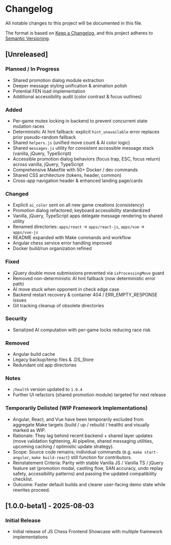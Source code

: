 # Changelog

All notable changes to this project will be documented in this file.

The format is based on [Keep a Changelog](https://keepachangelog.com/en/1.0.0/),
and this project adheres to [Semantic Versioning](https://semver.org/spec/v2.0.0.html).

## [Unreleased]

### Planned / In Progress

- Shared promotion dialog module extraction
- Deeper message styling unification & animation polish
- Potential FEN load implementation
- Additional accessibility audit (color contrast & focus outlines)


### Added

- Per-game mutex locking in backend to prevent concurrent state mutation races
- Deterministic AI hint fallback: explicit `hint_unavailable` error replaces prior pseudo-random fallback
- Shared `helpers.js` (unified move count & AI color logic)
- Shared `messages.js` utility for consistent accessible message stack (vanilla, jQuery, TypeScript)
- Accessible promotion dialog behaviors (focus trap, ESC, focus return) across vanilla, jQuery, TypeScript
- Comprehensive Makefile with 50+ Docker / dev commands
- Shared CSS architecture (tokens, header, common)
- Cross-app navigation header & enhanced landing page/cards

### Changed

- Explicit `ai_color` sent on all new game creations (consistency)
- Promotion dialog refactored; keyboard accessibility standardized
- Vanilla, jQuery, TypeScript apps delegate message rendering to shared utility
- Renamed directories: `apps/react` → `apps/react-js`, `apps/vue` → `apps/vue-js`
- README expanded with Make commands and workflow
- Angular chess service error handling improved
- Docker build/run organization refined

### Fixed

- jQuery double move submissions prevented via `isProcessingMove` guard
- Removed non-deterministic AI hint fallback (now deterministic error path)
- AI move stuck when opponent in check edge case
- Backend restart recovery & container 404 / ERR_EMPTY_RESPONSE issues
- Git tracking cleanup of obsolete directories

### Security

- Serialized AI computation with per-game locks reducing race risk

### Removed

- Angular build cache
- Legacy backup/temp files & .DS_Store
- Redundant old app directories

### Notes

- `/health` version updated to `1.0.4`
- Further UI refactors (shared promotion module) targeted for next release

### Temporarily Delisted (WIP Framework Implementations)

- Angular, React, and Vue have been temporarily excluded from aggregate Make targets (build / up / rebuild / health) and visually marked as WIP.
- Rationale: They lag behind recent backend + shared layer updates (move validation tightening, AI pipeline, shared messaging utilities, upcoming caching / optimistic update strategy).
- Scope: Source code remains; individual commands (e.g. `make start-angular`, `make build-react`) still function for contributors.
- Reinstatement Criteria: Parity with stable Vanilla JS / Vanilla TS / jQuery feature set (promotion modal, castling flow, SAN accuracy, undo replay safety, accessibility patterns) and passing the updated compatibility checklist.
- Outcome: Faster default builds and clearer user-facing demo state while rewrites proceed.

## [1.0.0-beta1] - 2025-08-03

### Initial Release

- Initial release of JS Chess Frontend Showcase with multiple framework implementations
